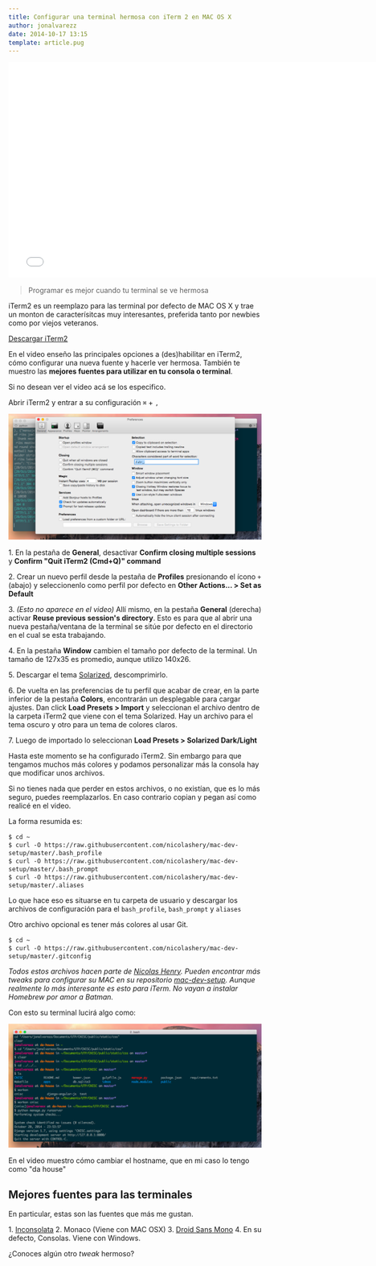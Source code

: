```yaml
---
title: Configurar una terminal hermosa con iTerm 2 en MAC OS X
author: jonalvarezz
date: 2014-10-17 13:15
template: article.pug
---
```


<iframe width="760" height="428" src="//www.youtube.com/embed/v1S5J39-93I?rel=0&amp;showinfo=0" frameborder="0" allowfullscreen></iframe>

> Programar es mejor cuando tu terminal se ve hermosa

iTerm2 es un reemplazo para las terminal por defecto de MAC OS X y trae un monton de caracterísitcas muy interesantes, preferida tanto por newbies como por viejos veteranos.

[Descargar iTerm2](http://iterm2.com)

En el video enseño las principales opciones a (des)habilitar en iTerm2, cómo configurar una nueva fuente y hacerle ver hermosa. También te muestro las **mejores fuentes para utilizar en tu consola o terminal**.

Si no desean ver el video acá se los especifico.

Abrir iTerm2 y entrar a su configuración `⌘` + `,`

![Preferencias de iTerm2](Preferencias_de_iterm2.png)

1\. En la pestaña de **General**, desactivar **Confirm closing multiple sessions** y **Confirm "Quit iTerm2 (Cmd+Q)" command**

2\. Crear un nuevo perfil desde la pestaña de **Profiles** presionando el ícono `+` (abajo) y seleccionenlo como perfil por defecto en **Other Actions... > Set as Default**

3\. _(Esto no aparece en el video)_ Allí mismo, en la pestaña **General** (derecha) activar **Reuse previous session's directory**. Esto es para que al abrir una nueva pestaña/ventana de la terminal se sitúe por defecto en el directorio en el cual se esta trabajando.

4\. En la pestaña **Window** cambien el tamaño por defecto de la terminal. Un tamaño de 127x35 es promedio, aunque utilizo 140x26.

5\. Descargar el tema [Solarized](http://ethanschoonover.com/solarized), descomprimirlo.

6\. De vuelta en las preferencias de tu perfil que acabar de crear, en la parte inferior de la pestaña **Colors**, encontrarán un desplegable para cargar ajustes. Dan click **Load Presets > Import** y seleccionan el archivo dentro de la carpeta iTerm2 que viene con el tema Solarized. Hay un archivo para el tema oscuro y otro para un tema de colores claros.

7\. Luego de importado lo seleccionan **Load Presets > Solarized Dark/Light**

Hasta este momento se ha configurado iTerm2. Sin embargo para que tengamos muchos más colores y podamos personalizar más la consola hay que modificar unos archivos.

Si no tienes nada que perder en estos archivos, o no existían, que es lo más seguro, puedes reemplazarlos. En caso contrario copian y pegan así como realicé en el video.

La forma resumida es:

    $ cd ~
    $ curl -O https://raw.githubusercontent.com/nicolashery/mac-dev-setup/master/.bash_profile
    $ curl -O https://raw.githubusercontent.com/nicolashery/mac-dev-setup/master/.bash_prompt
    $ curl -O https://raw.githubusercontent.com/nicolashery/mac-dev-setup/master/.aliases

Lo que hace eso es situarse en tu carpeta de usuario y descargar los archivos de configuración para el `bash_profile`, `bash_prompt` y `aliases`

Otro archivo opcional es tener más colores al usar Git.

    $ cd ~
    $ curl -O https://raw.githubusercontent.com/nicolashery/mac-dev-setup/master/.gitconfig

_Todos estos archivos hacen parte de [Nicolas Henry](https://github.com/nicolashery). Pueden encontrar más tweaks para configurar su MAC en su repositorio [mac-dev-setup](https://github.com/nicolashery/mac-dev-setup). Aunque realmente lo más interesante es esto para iTerm. No vayan a instalar Homebrew por amor a Batman._

Con esto su terminal lucirá algo como:

![iTerm2 configurado y hermoso](Captura_de_pantalla_2014_10_21_a_las_1_26_21_a_m_.png)

En el video muestro cómo cambiar el hostname, que en mi caso lo tengo como "da house"

## Mejores fuentes para las terminales

En particular, estas son las fuentes que más me gustan.

1\. [Inconsolata](http://www.google.com/fonts/specimen/Inconsolata)
2\. Monaco (Viene con MAC OSX)
3\. [Droid Sans Mono](http://www.google.com/fonts/specimen/Droid+Sans+Mono)
4\. En su defecto, Consolas. Viene con Windows.

¿Conoces algún otro _tweak_ hermoso?

